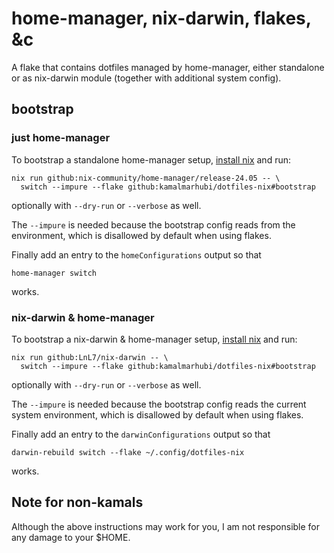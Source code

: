 # home-manager, nix-darwin, flakes, &c

A flake that contains dotfiles managed by home-manager, either standalone or as
nix-darwin module (together with additional system config).


## bootstrap

### just home-manager

To bootstrap a standalone home-manager setup, [install nix] and run:

    nix run github:nix-community/home-manager/release-24.05 -- \
      switch --impure --flake github:kamalmarhubi/dotfiles-nix#bootstrap

optionally with `--dry-run` or `--verbose` as well.

The `--impure` is needed because the bootstrap config reads from the
environment, which is disallowed by default when using flakes.

Finally add an entry to the `homeConfigurations` output so that

    home-manager switch

works.

### nix-darwin & home-manager

To bootstrap a nix-darwin & home-manager setup, [install nix] and run:

    nix run github:LnL7/nix-darwin -- \
      switch --impure --flake github:kamalmarhubi/dotfiles-nix#bootstrap

optionally with `--dry-run` or `--verbose` as well.

The `--impure` is needed because the bootstrap config reads the current system
environment, which is disallowed by default when using flakes.

Finally add an entry to the `darwinConfigurations` output so that

    darwin-rebuild switch --flake ~/.config/dotfiles-nix

works.

[install nix]: https://zero-to-nix.com/start/install

## Note for non-kamals

Although the above instructions may work for you, I am not responsible for any
damage to your $HOME.
